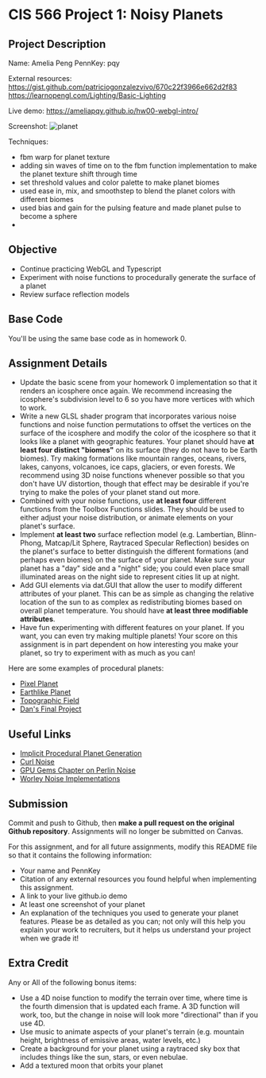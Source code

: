# CIS 566 Project 1: Noisy Planets

## Project Description

Name: Amelia Peng PennKey: pqy

External resources: https://gist.github.com/patriciogonzalezvivo/670c22f3966e662d2f83 https://learnopengl.com/Lighting/Basic-Lighting

Live demo: https://ameliapqy.github.io/hw00-webgl-intro/

Screenshot: ![planet](planet.jpg)

Techniques:

- fbm warp for planet texture
- adding sin waves of time on to the fbm function implementation to make the planet texture shift through time
- set threshold values and color palette to make planet biomes
- used ease in, mix, and smoothstep to blend the planet colors with different biomes
- used bias and gain for the pulsing feature and made planet pulse to become a sphere
-

## Objective

- Continue practicing WebGL and Typescript
- Experiment with noise functions to procedurally generate the surface of a planet
- Review surface reflection models

## Base Code

You'll be using the same base code as in homework 0.

## Assignment Details

- Update the basic scene from your homework 0 implementation so that it renders an icosphere once again. We recommend increasing the icosphere's subdivision level to 6 so you have more vertices with which to work.
- Write a new GLSL shader program that incorporates various noise functions and noise function permutations to offset the vertices on the surface of the icosphere and modify the color of the icosphere so that it looks like a planet with geographic features. Your planet should have **at least four distinct "biomes"** on its surface (they do not have to be Earth biomes). Try making formations like mountain ranges, oceans, rivers, lakes, canyons, volcanoes, ice caps, glaciers, or even forests. We recommend using 3D noise functions whenever possible so that you don't have UV distortion, though that effect may be desirable if you're trying to make the poles of your planet stand out more.
- Combined with your noise functions, use **at least four** different functions from the Toolbox Functions slides. They should be used to either adjust your noise distribution, or animate elements on your planet's surface.
- Implement **at least two** surface reflection model (e.g. Lambertian, Blinn-Phong, Matcap/Lit Sphere, Raytraced Specular Reflection) besides on the planet's surface to better distinguish the different formations (and perhaps even biomes) on the surface of your planet. Make sure your planet has a "day" side and a "night" side; you could even place small illuminated areas on the night side to represent cities lit up at night.
- Add GUI elements via dat.GUI that allow the user to modify different attributes of your planet. This can be as simple as changing the relative location of the sun to as complex as redistributing biomes based on overall planet temperature. You should have **at least three modifiable attributes**.
- Have fun experimenting with different features on your planet. If you want, you can even try making multiple planets! Your score on this assignment is in part dependent on how interesting you make your planet, so try to experiment with as much as you can!

Here are some examples of procedural planets:

- [Pixel Planet](https://deep-fold.itch.io/pixel-planet-generator)
- [Earthlike Planet](https://www.reddit.com/r/proceduralgeneration/comments/fqk56t/animation_procedural_planet_composition/)
- [Topographic Field](https://www.shadertoy.com/view/llscW7)
- [Dan's Final Project](https://vimeo.com/216265946)

## Useful Links

- [Implicit Procedural Planet Generation](https://static1.squarespace.com/static/58a1bc3c3e00be6bfe6c228c/t/58a4d25146c3c4233fb15cc2/1487196929690/ImplicitProceduralPlanetGeneration-Report.pdf)
- [Curl Noise](https://petewerner.blogspot.com/2015/02/intro-to-curl-noise.html)
- [GPU Gems Chapter on Perlin Noise](http://developer.download.nvidia.com/books/HTML/gpugems/gpugems_ch05.html)
- [Worley Noise Implementations](https://thebookofshaders.com/12/)

## Submission

Commit and push to Github, then **make a pull request on the original Github repository**. Assignments will no longer be submitted on Canvas.

For this assignment, and for all future assignments, modify this README file so that it contains the following information:

- Your name and PennKey
- Citation of any external resources you found helpful when implementing this assignment.
- A link to your live github.io demo
- At least one screenshot of your planet
- An explanation of the techniques you used to generate your planet features. Please be as detailed as you can; not only will this help you explain your work to recruiters, but it helps us understand your project when we grade it!

## Extra Credit

Any or All of the following bonus items:

- Use a 4D noise function to modify the terrain over time, where time is the fourth dimension that is updated each frame. A 3D function will work, too, but the change in noise will look more "directional" than if you use 4D.
- Use music to animate aspects of your planet's terrain (e.g. mountain height, brightness of emissive areas, water levels, etc.)
- Create a background for your planet using a raytraced sky box that includes things like the sun, stars, or even nebulae.
- Add a textured moon that orbits your planet
